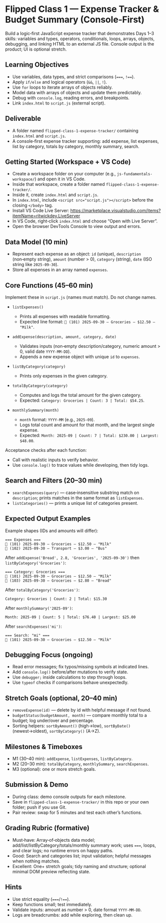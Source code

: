 # Flipped Class 1 — Expense Tracker & Budget Summary (Console‑First)

Build a logic‑first JavaScript expense tracker that demonstrates Days 1–3 skills: variables and types, operators, conditionals, loops, arrays, objects, debugging, and linking HTML to an external JS file. Console output is the product; UI is optional stretch.

## Learning Objectives
- Use variables, data types, and strict comparisons (`===`, `!==`).
- Apply `if/else` and logical operators (`&&`, `||`, `!`).
- Use `for` loops to iterate arrays of objects reliably.
- Model data with arrays of objects and update them predictably.
- Debug with `console.log`, reading errors, and breakpoints.
- Link `index.html` to `script.js` (external script).

## Deliverable
- A folder named `flipped-class-1-expense-tracker/` containing `index.html` and `script.js`.
- A console‑first expense tracker supporting: add expense, list expenses, list by category, totals by category, monthly summary, search.

## Getting Started (Workspace + VS Code)
- Create a workspace folder on your computer (e.g., `js-fundamentals-workspace/`) and open it in VS Code.
- Inside that workspace, create a folder named `flipped-class-1-expense-tracker/`.
- Inside it, create `index.html` and `script.js`.
- In `index.html`, include `<script src="script.js"></script>` before the closing `</body>` tag.
- Install VS Code Live Server: https://marketplace.visualstudio.com/items?itemName=ritwickdey.LiveServer
- In VS Code, right‑click `index.html` and choose “Open with Live Server”.
- Open the browser DevTools Console to view output and errors.

## Data Model (10 min)
- Represent each expense as an object: `id` (unique), `description` (non‑empty string), `amount` (number > 0), `category` (string), `date` (ISO string like `2025-09-30`).
- Store all expenses in an array named `expenses`.

## Core Functions (45–60 min)
Implement these in `script.js` (names must match). Do not change names.

- `listExpenses()`
  - Prints all expenses with readable formatting.
  - Expected line format: `🧾 (101) 2025-09-30 — Groceries — $12.50 — "Milk"`.

- `addExpense(description, amount, category, date)`
  - Validates inputs (non‑empty description/category, numeric amount > 0, valid date `YYYY-MM-DD`).
  - Appends a new expense object with unique `id` to `expenses`.

- `listByCategory(category)`
  - Prints only expenses in the given category.

- `totalByCategory(category)`
  - Computes and logs the total amount for the given category.
  - Expected: `Category: Groceries | Count: 3 | Total: $54.25`.

- `monthlySummary(month)`
  - `month` format: `YYYY-MM` (e.g., `2025-09`).
  - Logs total count and amount for that month, and the largest single expense.
  - Expected: `Month: 2025-09 | Count: 7 | Total: $230.00 | Largest: $48.00`.

Acceptance checks after each function:
- Call with realistic inputs to verify behavior.
- Use `console.log()` to trace values while developing, then tidy logs.

## Search and Filters (20–30 min)
- `searchExpenses(query)` — case‑insensitive substring match on `description`; prints matches in the same format as `listExpenses`.
- `listCategories()` — prints a unique list of categories present.

## Expected Output Examples
Example shapes (IDs and amounts will differ):

```
=== Expenses ===
🧾 (101) 2025-09-30 — Groceries — $12.50 — "Milk"
🧾 (102) 2025-09-30 — Transport — $3.00 — "Bus"
```

After `addExpense('Bread', 2.8, 'Groceries', '2025-09-30')` then `listByCategory('Groceries')`:

```
=== Category: Groceries ===
🧾 (101) 2025-09-30 — Groceries — $12.50 — "Milk"
🧾 (103) 2025-09-30 — Groceries — $2.80 — "Bread"
```

After `totalByCategory('Groceries')`:

```
Category: Groceries | Count: 2 | Total: $15.30
```

After `monthlySummary('2025-09')`:

```
Month: 2025-09 | Count: 5 | Total: $76.40 | Largest: $25.00
```

After `searchExpenses('mi')`:

```
=== Search: "mi" ===
🧾 (101) 2025-09-30 — Groceries — $12.50 — "Milk"
```

## Debugging Focus (ongoing)
- Read error messages; fix typos/missing symbols at indicated lines.
- Add `console.log()` before/after mutations to verify state.
- Use `debugger;` inside calculations to step through loops.
- Use `typeof` checks if comparisons behave unexpectedly.

## Stretch Goals (optional, 20–40 min)
- `removeExpense(id)` — delete by id with helpful message if not found.
- `budgetStatus(budgetAmount, month)` — compare monthly total to a budget; log under/over and percentage. 
- Sorting helpers: `sortByAmount()` (high→low), `sortByDate()` (newest→oldest), `sortByCategory()` (A→Z).

## Milestones & Timeboxes
- M1 (30–40 min): `addExpense`, `listExpenses`, `listByCategory`.
- M2 (20–30 min): `totalByCategory`, `monthlySummary`, `searchExpenses`.
- M3 (optional): one or more stretch goals.

## Submission & Demo
- During class: demo console outputs for each milestone.
- Save in `flipped-class-1-expense-tracker/` in this repo or your own folder; push if you use Git.
- Pair review: swap for 5 minutes and test each other’s functions.

## Grading Rubric (formative)
- Must‑have: Array‑of‑objects data model; add/list/listByCategory/totals/monthly summary work; uses `===`, loops, and clear logs; no runtime errors on happy paths.
- Good: Search and categories list; input validation; helpful messages when nothing matches.
- Excellent: One+ stretch goals; tidy naming and structure; optional minimal DOM preview reflecting state.

## Hints
- Use strict equality (`===`/`!==`).
- Keep functions small; test immediately.
- Validate inputs: amount as number > 0, date format `YYYY-MM-DD`.
- Logs are breadcrumbs: add while exploring, then clean up.
